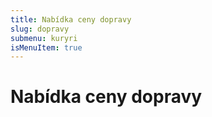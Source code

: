 ```yaml
---
title: Nabídka ceny dopravy
slug: dopravy
submenu: kuryri
isMenuItem: true
---
```


# Nabídka ceny dopravy
